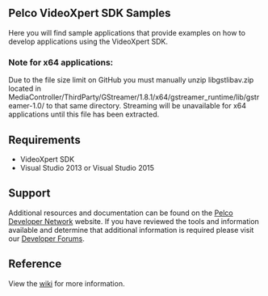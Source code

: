 ## Pelco VideoXpert SDK Samples

Here you will find sample applications that provide examples on how to develop applications using the VideoXpert SDK.

### Note for x64 applications:

Due to the file size limit on GitHub you must manually unzip libgstlibav.zip located in MediaController/ThirdParty/GStreamer/1.8.1/x64/gstreamer_runtime/lib/gstreamer-1.0/ to that same directory.  Streaming will be unavailable for x64 applications until this file has been extracted.

## Requirements

* VideoXpert SDK
* Visual Studio 2013 or Visual Studio 2015

## Support

Additional resources and documentation can be found on the [Pelco Developer Network](http://pdn.pelco.com) website.  If you have reviewed the tools and information available and determine that additional information is required please visit our [Developer Forums](http://pdn.pelco.com/forum).

## Reference

View the [wiki](https://github.com/pelcointegrations/VxSDK-Samples/wiki) for more information.
